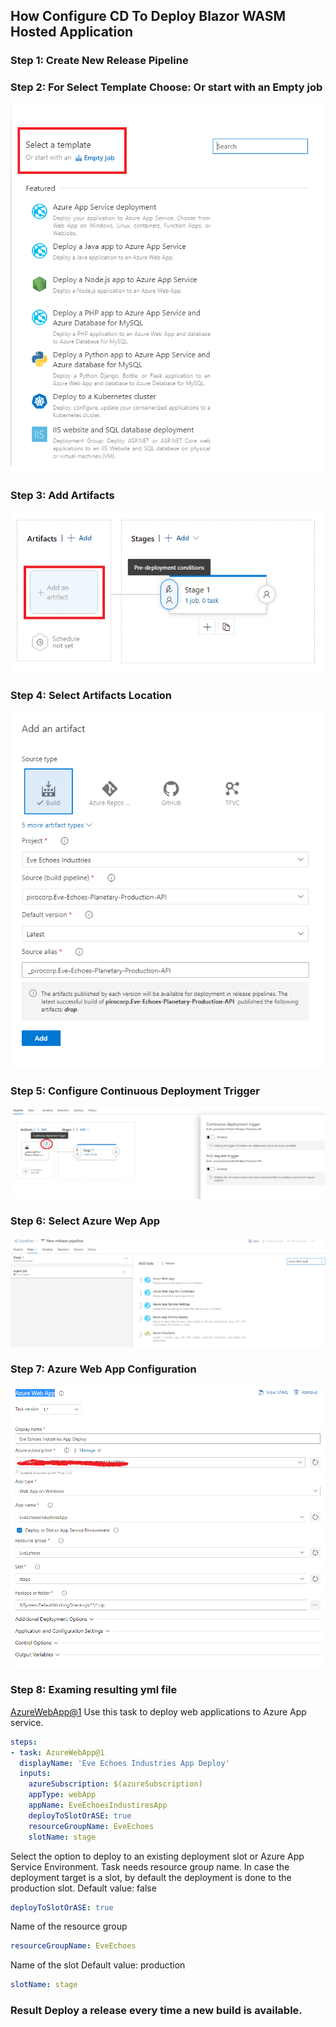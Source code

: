 
## How Configure CD To Deploy Blazor WASM Hosted Application

### Step 1: Create New Release Pipeline

### Step 2: For Select Template Choose: Or start with an Empty job

![Or start with an Empty job](Select_Template.png "Or start with an Empty job")

### Step 3: Add Artifacts

![Add Artifact](Add_artifacts.png "Add Artifact")

### Step 4: Select Artifacts Location

![Select Artifacts Location](Select_Artifact_Location.png "Select Artifacts Location")

### Step 5: Configure Continuous Deployment Trigger

![Configure Continuous Deployment Trigger](Configure_Continuous_Deployment_Trigger.png "Configure Continuous Deployment Trigger")

### Step 6: Select Azure Wep App

![Select Azure Wep App](Select_Azure_Wep_App.png "Select Azure Wep App")

### Step 7: Azure Web App Configuration

![Azure Web App Configuration](Azure_Web_App_Configuration.png "Azure Web App Configuration")

### Step 8: Examing resulting yml file

[AzureWebApp@1](https://docs.microsoft.com/en-us/azure/devops/pipelines/tasks/deploy/azure-rm-web-app?view=azure-devops) Use this task to deploy web applications to Azure App service.

```yml
steps:
- task: AzureWebApp@1
  displayName: 'Eve Echoes Industries App Deploy'
  inputs:
    azureSubscription: $(azureSubscription)
    appType: webApp
    appName: EveEchoesIndustiresApp
    deployToSlotOrASE: true
    resourceGroupName: EveEchoes
    slotName: stage
```

Select the option to deploy to an existing deployment slot or Azure App Service Environment. Task needs resource group name. In case the deployment target is a slot, by default the deployment is done to the production slot.
Default value: false

```yml
deployToSlotOrASE: true
```

Name of the resource group

```yml
resourceGroupName: EveEchoes
```

Name of the slot
Default value: production

```yml
slotName: stage
```

### Result Deploy a release every time a new build is available.
